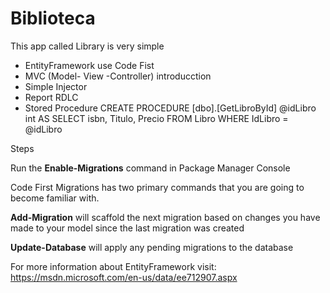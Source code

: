 # Biblioteca

This app called Library is very simple

* EntityFramework use Code Fist
* MVC (Model- View -Controller) introducction
* Simple Injector
* Report RDLC
* Stored Procedure
	CREATE PROCEDURE [dbo].[GetLibroById]
		@idLibro int
	AS
		SELECT  isbn,
				Titulo,
				Precio
		FROM Libro
		WHERE IdLibro = @idLibro


Steps

Run the **Enable-Migrations** command in Package Manager Console

Code First Migrations has two primary commands that you are going to become familiar with.

**Add-Migration** will scaffold the next migration based on changes you have made to your model since the last migration was created

**Update-Database** will apply any pending migrations to the database

For more information about EntityFramework visit: https://msdn.microsoft.com/en-us/data/ee712907.aspx


